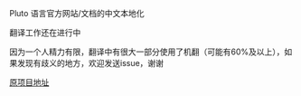 Pluto 语言官方网站/文档的中文本地化

翻译工作还在进行中

因为一个人精力有限，翻译中有很大一部分使用了机翻（可能有60%及以上），如果发现有歧义的地方，欢迎发送issue，谢谢

[原项目地址](https://github.com/PlutoLang/plutolang.github.io)